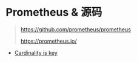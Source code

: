 # Prometheus & 源码

> https://github.com/prometheus/prometheus
>
> https://prometheus.io/

* [Cardinality is key](https://www.robustperception.io/cardinality-is-key)
